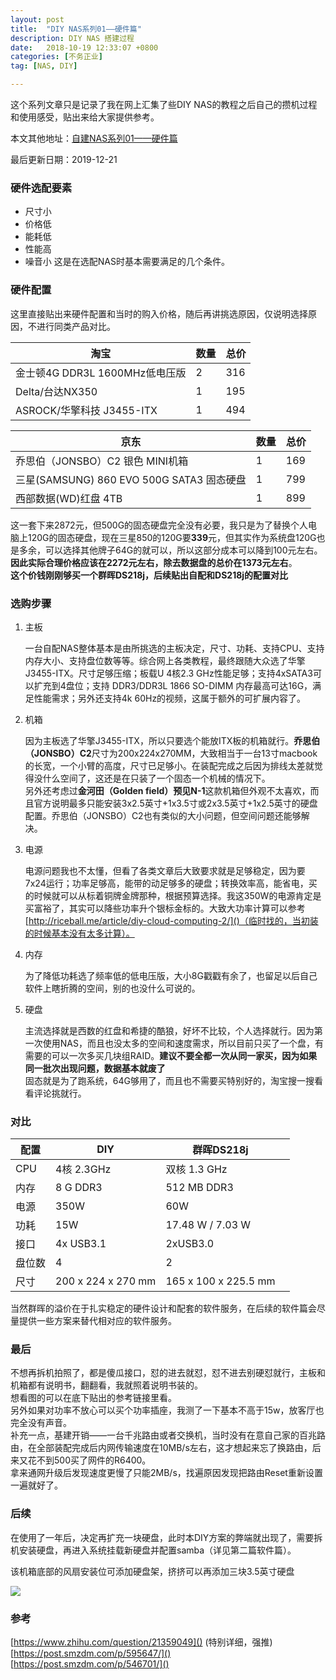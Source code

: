 ```yaml
---
layout: post
title:  "DIY NAS系列01——硬件篇"
description: DIY NAS 搭建过程
date:   2018-10-19 12:33:07 +0800
categories: [不务正业]
tag: [NAS, DIY]

---
```


这个系列文章只是记录了我在网上汇集了些DIY NAS的教程之后自己的攒机过程和使用感受，贴出来给大家提供参考。

本文其他地址：[自建NAS系列01——硬件篇](https://www.jianshu.com/p/52707f24c07e)

最后更新日期：2019-12-21  

### 硬件选配要素

* 尺寸小
* 价格低
* 能耗低
* 性能高
* 噪音小
这是在选配NAS时基本需要满足的几个条件。

### 硬件配置
这里直接贴出来硬件配置和当时的购入价格，随后再讲挑选原因，仅说明选择原因，不进行同类产品对比。  

 淘宝                           |       数量 | 总价 
 ------------------------------ | ---- | ---- 
 金士顿4G DDR3L 1600MHz低电压版 | 2    | 316 
 Delta/台达NX350                | 1    | 195  |
 ASROCK/华擎科技 J3455-ITX      | 1    | 494  

| 京东                                      | 数量 | 总价 |
| ----------------------------------------- | ---- | ---- |
| 乔思伯（JONSBO）C2 银色 MINI机箱          | 1    | 169  |
| 三星(SAMSUNG) 860 EVO 500G SATA3 固态硬盘 | 1    | 799  |
| 西部数据(WD)红盘 4TB                      | 1    | 899  |

这一套下来2872元，但500G的固态硬盘完全没有必要，我只是为了替换个人电脑上120G的固态硬盘，现在三星850的120G要**339**元，但其实作为系统盘120G也是多余，可以选择其他牌子64G的就可以，所以这部分成本可以降到100元左右。**因此实际合理价格应该在2272元左右，除去数据盘的总价在1373元左右**。  
**这个价钱刚刚够买一个群晖DS218j，后续贴出自配和DS218j的配置对比**

### 选购步骤

1. 主板

   一台自配NAS整体基本是由所挑选的主板决定，尺寸、功耗、支持CPU、支持内存大小、支持盘位数等等。综合网上各类教程，最终跟随大众选了华擎J3455-ITX。尺寸足够压缩；板载U 4核2.3 GHz性能足够；支持4xSATA3可以扩充到4盘位；支持 DDR3/DDR3L 1866 SO-DIMM 内存最高可达16G，满足性能需求；另外还支持4k 60Hz的视频，这属于额外的可扩展内容了。

2. 机箱

   因为主板选了华擎J3455-ITX，所以只要选个能放ITX板的机箱就行。**乔思伯（JONSBO）C2**尺寸为200x224x270MM，大致相当于一台13寸macbook的长宽，一个小臂的高度，尺寸已足够小。在装配完成之后因为排线太差就觉得没什么空间了，这还是在只装了一个固态一个机械的情况下。  
   另外还考虑过**金河田（Golden field）预见N-1**这款机箱但外观不太喜欢，而且官方说明最多只能安装3x2.5英寸+1x3.5寸或2x3.5英寸+1x2.5英寸的硬盘配置。乔思伯（JONSBO）C2也有类似的大小问题，但空间问题还能够解决。

3. 电源

   电源问题我也不太懂，但看了各类文章后大致要求就是足够稳定，因为要7x24运行；功率足够高，能带的动足够多的硬盘；转换效率高，能省电，买的时候就可以从标着铜牌金牌那种，根据预算选择。我这350W的电源肯定是买富裕了，其实可以降些功率升个银标金标的。大致大功率计算可以参考[http://riceball.me/article/diy-cloud-computing-2/]()（临时找的，当初装的时候基本没有太多计算）。

4. 内存

   为了降低功耗选了频率低的低电压版，大小8G戳戳有余了，也留足以后自己软件上瞎折腾的空间，别的也没什么可说的。

5. 硬盘

   主流选择就是西数的红盘和希捷的酷狼，好坏不比较，个人选择就行。因为第一次使用NAS，而且也没太多的空间和速度需求，所以目前只买了一个盘，有需要的可以一次多买几块组RAID。**建议不要全都一次从同一家买，因为如果同一批次出现问题，数据基本就废了**  
   固态就是为了跑系统，64G够用了，而且也不需要买特别好的，淘宝搜一搜看看评论挑就行。

### 对比

| 配置   | DIY                | 群晖DS218j             |      |
| ------ | ------------------ | ---------------------- | ---- |
| CPU    | 4核 2.3GHz         | 双核 1.3 GHz           |      |
| 内存   | 8 G DDR3           | 512 MB DDR3            |      |
| 电源   | 350W               | 60W                    |      |
| 功耗   | 15W                | 17.48 W / 7.03 W       |      |
| 接口   | 4x USB3.1          | 2xUSB3.0               |      |
| 盘位数 | 4                  | 2                      |      |
| 尺寸   | 200 x 224 x 270 mm | 165  x 100  x 225.5 mm |      |

当然群晖的溢价在于扎实稳定的硬件设计和配套的软件服务，在后续的软件篇会尽量提供一些方案来替代相对应的软件服务。

### 最后
不想再拆机拍照了，都是傻瓜接口，怼的进去就怼，怼不进去别硬怼就行，主板和机箱都有说明书，翻翻看，我就照着说明书装的。  
想看图的可以在底下贴出的参考链接里看。  
另外如果对功率不放心可以买个功率插座，我测了一下基本不高于15w，放客厅也完全没有声音。  
补充一点，基建开销——一台千兆路由或者交换机，当时没有在意自己家的百兆路由，在全部装配完成后内网传输速度在10MB/s左右，这才想起来忘了换路由，后来又花不到500买了网件的R6400。  
拿来通网升级后发现速度更慢了只能2MB/s，找遍原因发现把路由Reset重新设置一遍就好了。



### 后续

在使用了一年后，决定再扩充一块硬盘，此时本DIY方案的弊端就出现了，需要拆机安装硬盘，再进入系统挂载新硬盘并配置samba（详见第二篇软件篇）。

该机箱底部的风扇安装位可添加硬盘架，挤挤可以再添加三块3.5英寸硬盘

![](https://pggwqa.dm.files.1drv.com/y4m10md7Fbk_XEocp2xkh9o4G34Za6_LzU5uQ7H9L3E5S9Ja_7sEMCdzHcG2mXSVOynvrL48ZkUwRGcRdLr0PZp7G8ByWHmgCU6CbQ8uYMSYUeUrgG8dSJly50dlHGOj6Y5mDCwbHXbGhxEntrsao237Zdk0fNfZf0Rj8sRFzcggszcW9BJQP2G2766xOkjyv91B0Hari7Fe7a4VPNTWsFMRg?width=371&height=660&cropmode=none)

### 参考

[https://www.zhihu.com/question/21359049]() (特别详细，强推)  
[https://post.smzdm.com/p/595647/]()  
[https://post.smzdm.com/p/546701/]()  